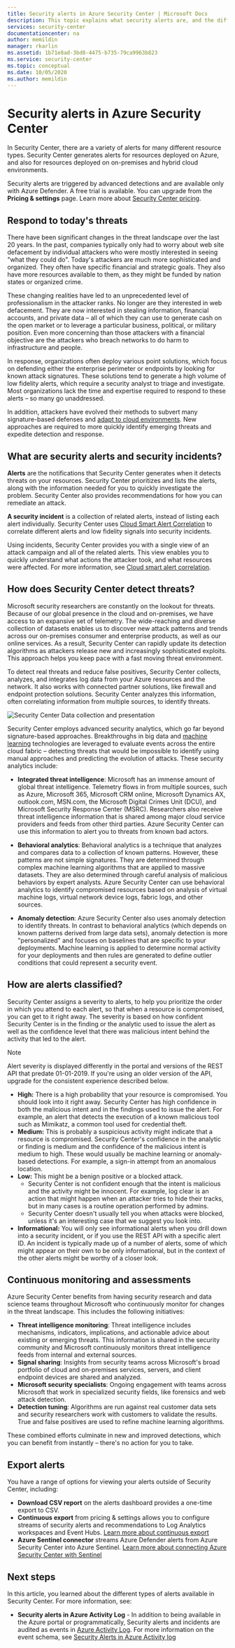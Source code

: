```yaml
---
title: Security alerts in Azure Security Center | Microsoft Docs
description: This topic explains what security alerts are, and the different types available in Azure Security Center.
services: security-center
documentationcenter: na
author: memildin
manager: rkarlin
ms.assetid: 1b71e8ad-3bd8-4475-b735-79ca9963b823
ms.service: security-center
ms.topic: conceptual
ms.date: 10/05/2020
ms.author: memildin
---
```

# Security alerts in Azure Security Center

In Security Center, there are a variety of alerts for many different resource types. Security Center generates alerts for resources deployed on Azure, and also for resources deployed on on-premises and hybrid cloud environments.

Security alerts are triggered by advanced detections and are available only with Azure Defender. A free trial is available. You can upgrade from the **Pricing & settings** page. Learn more about [Security Center pricing](https://azure.microsoft.com/pricing/details/security-center/).

## Respond to today's threats <a name="respond-threats"> </a>

There have been significant changes in the threat landscape over the last 20 years. In the past, companies typically only had to worry about web site defacement by individual attackers who were mostly interested in seeing "what they could do". Today's attackers are much more sophisticated and organized. They often have specific financial and strategic goals. They also have more resources available to them, as they might be funded by nation states or organized crime.

These changing realities have led to an unprecedented level of professionalism in the attacker ranks. No longer are they interested in web defacement. They are now interested in stealing information, financial accounts, and private data – all of which they can use to generate cash on the open market or to leverage a particular business, political, or military position. Even more concerning than those attackers with a financial objective are the attackers who breach networks to do harm to infrastructure and people.

In response, organizations often deploy various point solutions, which focus on defending either the enterprise perimeter or endpoints by looking for known attack signatures. These solutions tend to generate a high volume of low fidelity alerts, which require a security analyst to triage and investigate. Most organizations lack the time and expertise required to respond to these alerts – so many go unaddressed.  

In addition, attackers have evolved their methods to subvert many signature-based defenses and [adapt to cloud environments](https://azure.microsoft.com/blog/detecting-threats-with-azure-security-center/). New approaches are required to more quickly identify emerging threats and expedite detection and response.

## What are security alerts and security incidents? 

**Alerts** are the notifications that Security Center generates when it detects threats on your resources. Security Center prioritizes and lists the alerts, along with the information needed for you to quickly investigate the problem. Security Center also provides recommendations for how you can remediate an attack.

**A security incident** is a collection of related alerts, instead of listing each alert individually. Security Center uses [Cloud Smart Alert Correlation](security-center-alerts-cloud-smart.md) to correlate different alerts and low fidelity signals into security incidents.

Using incidents, Security Center provides you with a single view of an attack campaign and all of the related alerts. This view enables you to quickly understand what actions the attacker took, and what resources were affected. For more information, see [Cloud smart alert correlation](security-center-alerts-cloud-smart.md).



## How does Security Center detect threats? <a name="detect-threats"> </a>

Microsoft security researchers are constantly on the lookout for threats. Because of our global presence in the cloud and on-premises, we have access to an expansive set of telemetry. The wide-reaching and diverse collection of datasets enables us to discover new attack patterns and trends across our on-premises consumer and enterprise products, as well as our online services. As a result, Security Center can rapidly update its detection algorithms as attackers release new and increasingly sophisticated exploits. This approach helps you keep pace with a fast moving threat environment.

To detect real threats and reduce false positives, Security Center collects, analyzes, and integrates log data from your Azure resources and the network. It also works with connected partner solutions, like firewall and endpoint protection solutions. Security Center analyzes this information, often correlating information from multiple sources, to identify threats.

![Security Center Data collection and presentation](./media/security-center-alerts-overview/security-center-detection-capabilities.png)

Security Center employs advanced security analytics, which go far beyond signature-based approaches. Breakthroughs in big data and [machine learning](https://azure.microsoft.com/blog/machine-learning-in-azure-security-center/) technologies are leveraged to evaluate events across the entire cloud fabric – detecting threats that would be impossible to identify using manual approaches and predicting the evolution of attacks. These security analytics include:

* **Integrated threat intelligence**: Microsoft has an immense amount of global threat intelligence. Telemetry flows in from multiple sources, such as Azure, Microsoft 365, Microsoft CRM online, Microsoft Dynamics AX, outlook.com, MSN.com, the Microsoft Digital Crimes Unit (DCU), and Microsoft Security Response Center (MSRC). Researchers also receive threat intelligence information that is shared among major cloud service providers and feeds from other third parties. Azure Security Center can use this information to alert you to threats from known bad actors.

* **Behavioral analytics**: Behavioral analytics is a technique that analyzes and compares data to a collection of known patterns. However, these patterns are not simple signatures. They are determined through complex machine learning algorithms that are applied to massive datasets. They are also determined through careful analysis of malicious behaviors by expert analysts. Azure Security Center can use behavioral analytics to identify compromised resources based on analysis of virtual machine logs, virtual network device logs, fabric logs, and other sources.

* **Anomaly detection**: Azure Security Center also uses anomaly detection to identify threats. In contrast to behavioral analytics (which depends on known patterns derived from large data sets), anomaly detection is more "personalized" and focuses on baselines that are specific to your deployments. Machine learning is applied to determine normal activity for your deployments and then rules are generated to define outlier conditions that could represent a security event.

## How are alerts classified?

Security Center assigns a severity to alerts, to help you prioritize the order in which you attend to each alert, so that when a resource is compromised, you can get to it right away. 
The severity is based on how confident Security Center is in the finding or the analytic used to issue the alert as well as the confidence level that there was malicious intent behind the activity that led to the alert.

> [!NOTE]
> Alert severity is displayed differently in the portal and versions of the REST API that predate 01-01-2019. If you're using an older version of the API, upgrade for the consistent experience described below.

- **High:** There is a high probability that your resource is compromised. 
You should look into it right away. Security Center has high confidence in both the malicious intent and in the findings used to issue the alert. For example, an alert that detects the execution of a known malicious tool such as Mimikatz, a common tool used for credential theft.
- **Medium:** This is probably a suspicious activity might indicate that a resource is compromised.
Security Center's confidence in the analytic or finding is medium and the confidence of the malicious intent is medium to high. These would usually be machine learning or anomaly-based detections. For example, a sign-in attempt from an anomalous location.
- **Low:** This might be a benign positive or a blocked attack.
   * Security Center is not confident enough that the intent is malicious and the activity might be innocent. For example, log clear is an action that might happen when an attacker tries to hide their tracks, but in many cases is a routine operation performed by admins.
   * Security Center doesn't usually tell you when attacks were blocked, unless it's an interesting case that we suggest you look into. 
- **Informational:** You will only see informational alerts when you drill down into a security incident, or if you use the REST API with a specific alert ID. An incident is typically made up of a number of alerts, some of which might appear on their own to be only informational, but in the context of the other alerts might be worthy of a closer look. 

## Continuous monitoring and assessments

Azure Security Center benefits from having security research and data science teams throughout Microsoft who continuously monitor for changes in the threat landscape. This includes the following initiatives:

* **Threat intelligence monitoring**: Threat intelligence includes mechanisms, indicators, implications, and actionable advice about existing or emerging threats. This information is shared in the security community and Microsoft continuously monitors threat intelligence feeds from internal and external sources.
* **Signal sharing**: Insights from security teams across Microsoft's broad portfolio of cloud and on-premises services, servers, and client endpoint devices are shared and analyzed.
* **Microsoft security specialists**: Ongoing engagement with teams across Microsoft that work in specialized security fields, like forensics and web attack detection.
* **Detection tuning**: Algorithms are run against real customer data sets and security researchers work with customers to validate the results. True and false positives are used to refine machine learning algorithms.

These combined efforts culminate in new and improved detections, which you can benefit from instantly – there's no action for you to take.

## Export alerts

You have a range of options for viewing your alerts outside of Security Center, including:

- **Download CSV report** on the alerts dashboard provides a one-time export to CSV.
- **Continuous export** from pricing & settings allows you to configure streams of security alerts and recommendations to Log Analytics workspaces and Event Hubs. [Learn more about continuous export](continuous-export.md)
- **Azure Sentinel connector** streams Azure Defender alerts from Azure Security Center into Azure Sentinel. [Learn more about connecting Azure Security Center with Sentinel](../sentinel/connect-azure-security-center.md)


## Next steps

In this article, you learned about the different types of alerts available in Security Center. For more information, see:

- **Security alerts in Azure Activity Log** - In addition to being available in the Azure portal or programmatically, Security alerts and incidents are audited as events in [Azure Activity Log](../azure-monitor/platform/activity-log.md#view-the-activity-log). For more information on the event schema, see [Security Alerts in Azure Activity log](https://go.microsoft.com/fwlink/?linkid=2114113)